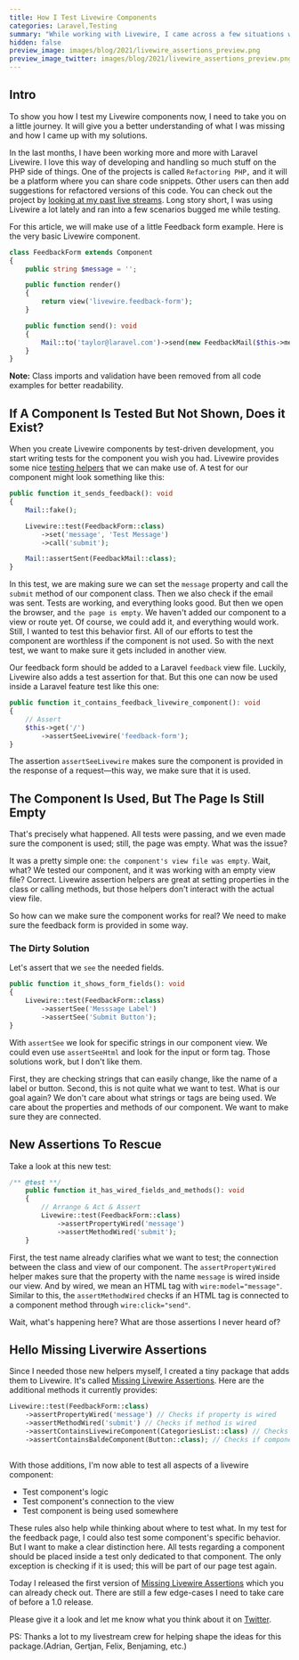 ```yaml
---
title: How I Test Livewire Components
categories: Laravel,Testing
summary: "While working with Livewire, I came across a few situations where testing components didn't feel right. I explain today how I solved those issues and what my workflow looks like now."
hidden: false
preview_image: images/blog/2021/livewire_assertions_preview.png
preview_image_twitter: images/blog/2021/livewire_assertions_preview.png
---
```


## Intro

To show you how I test my Livewire components now, I need to take you on a little journey. It will give you a better understanding of what I was missing and how I came up with my solutions.

In the last months, I have been working more and more with Laravel Livewire. I love this way of developing and handling so much stuff on the PHP side of things. One of the projects is called `Refactoring PHP,` and it will be a platform where you can share code snippets. Other users can then add suggestions for refactored versions of this code. You can check out the project by [looking at my past live streams](https://www.youtube.com/c/christophrumpel/videos?view=2&sort=dd&live_view=503&shelf_id=0).
Long story short, I was using Livewire a lot lately and ran into a few scenarios bugged me while testing.

For this article, we will make use of a little Feedback form example. Here is the very basic Livewire component.

```php
class FeedbackForm extends Component
{
    public string $message = '';

    public function render()
    {
        return view('livewire.feedback-form');
    }

    public function send(): void
    {
        Mail::to('taylor@laravel.com')->send(new FeedbackMail($this->message));
    }
}
```

<div class="blognote"><strong>Note:</strong> Class imports and validation have been removed from all code examples for better readability.</div>

## If A Component Is Tested But Not Shown, Does it Exist?

When you create Livewire components by test-driven development, you start writing tests for the component you wish you had. Livewire provides some nice [testing helpers](https://laravel-livewire.com/docs/2.x/testing) that we can make use of. A test for our component might look something like this:

```php
public function it_sends_feedback(): void
{
    Mail::fake();

    Livewire::test(FeedbackForm::class)
        ->set('message', 'Test Message')
        ->call('submit');

    Mail::assertSent(FeedbackMail::class);
}
```

In this test, we are making sure we can set the `message` property and call the `submit` method of our component class. Then we also check if the email was sent. Tests are working, and everything looks good. But then we open the browser, and `the page is empty`. We haven't added our component to a view or route yet. Of course, we could add it, and everything would work. Still, I wanted to test this behavior first. All of our efforts to test the component are worthless if the component is not used. So with the next test, we want to make sure it gets included in another view.

Our feedback form should be added to a Laravel `feedback` view file. Luckily, Livewire also adds a test assertion for that. But this one can now be used inside a Laravel feature test like this one:
```php
public function it_contains_feedback_livewire_component(): void
{
    // Assert
    $this->get('/')
        ->assertSeeLivewire('feedback-form');
}
```

The assertion `assertSeeLivewire` makes sure the component is provided in the response of a request—this way, we make sure that it is used.

## The Component Is Used, But The Page Is Still Empty

That's precisely what happened. All tests were passing, and we even made sure the component is used; still, the page was empty. What was the issue?

It was a pretty simple one: `the component's view file was empty`. Wait, what? We tested our component, and it was working with an empty view file? Correct. Livewire assertion helpers are great at setting properties in the class or calling methods, but those helpers don't interact with the actual view file.

So how can we make sure the component works for real? We need to make sure the feedback form is provided in some way.

### The Dirty Solution

Let's assert that we `see` the needed fields.

```php
public function it_shows_form_fields(): void
{
    Livewire::test(FeedbackForm::class)
        ->assertSee('Messsage Label')
        ->assertSee('Submit Button');
}
```

With `assertSee` we look for specific strings in our component view. We could even use `assertSeeHtml` and look for the input or form tag. Those solutions work, but I don't like them.

First, they are checking strings that can easily change, like the name of a label or button. Second, this is not quite what we want to test. What is our goal again? We don't care about what strings or tags are being used. We care about the properties and methods of our component. We want to make sure they are connected.

## New Assertions To Rescue

Take a look at this new test:

```php
/** @test **/
    public function it_has_wired_fields_and_methods(): void
    {
        // Arrange & Act & Assert
        Livewire::test(FeedbackForm::class)
            ->assertPropertyWired('message')
            ->assertMethodWired('submit');
    }
```

First, the test name already clarifies what we want to test; the connection between the class and view of our component. The `assertPropertyWired` helper makes sure that the property with the name `message` is wired inside our view. And by wired, we mean an HTML tag with `wire:model="message"`. Similar to this, the `assertMethodWired` checks if an HTML tag is connected to a component method through `wire:click="send"`.

Wait, what's happening here? What are those assertions I never heard of?

## Hello Missing Liverwire Assertions

Since I needed those new helpers myself, I created a tiny package that adds them to Livewire. It's called [Missing Livewire Assertions](https://github.com/christophrumpel/missing-livewire-assertions).
Here are the additional methods it currently provides:

```php
Livewire::test(FeedbackForm::class)
    ->assertPropertyWired('message') // Checks if property is wired
    ->assertMethodWired('submit') // Checks if method is wired
    ->assertContainsLivewireComponent(CategoriesList::class) // Checks if component contains another Livewire component
    ->assertContainsBaldeComponent(Button::class); // Checks if component contains a blade component
   
```

With those additions, I'm now able to test all aspects of a livewire component:

* Test component's logic
* Test component's connection to the view
* Test component is being used somewhere

These rules also help while thinking about where to test what. In my test for the feedback page, I could also test some component's specific behavior. But I want to make a clear distinction here. All tests regarding a component should be placed inside a test only dedicated to that component. The only exception is checking if it is used; this will be part of our page test again.

Today I released the first version of [Missing Livewire Assertions](https://github.com/christophrumpel/missing-livewire-assertions) which you can already check out. There are still a few edge-cases I need to take care of before a 1.0 release.

Please give it a look and let me know what you think about it on [Twitter](https://twitter.com/christophrumpel).

PS: Thanks a lot to my livestream crew for helping shape the ideas for this package.(Adrian, Gertjan, Felix, Benjaming, etc.)
